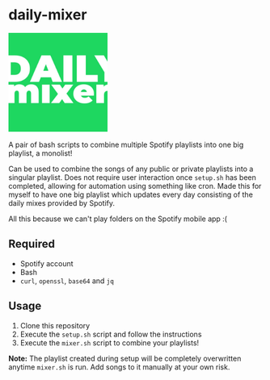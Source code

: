 # daily-mixer

<img src="./cover.jpg" alt="daily mixer" width="196" height="196" style="text-align: center;">

A pair of bash scripts to combine multiple Spotify playlists into one big playlist, a monolist! 

Can be used to combine the songs of any public or private playlists into a singular playlist. Does not require user interaction once `setup.sh` has been completed, allowing for automation using something like cron. Made this for myself to have one big playlist which updates every day consisting of the daily mixes provided by Spotify. 

All this because we can't play folders on the Spotify mobile app :(

## Required

- Spotify account
- Bash
- `curl`, `openssl`, `base64` and `jq`

## Usage

1. Clone this repository
1. Execute the `setup.sh` script and follow the instructions
1. Execute the `mixer.sh` script to combine your playlists! 

**Note:** The playlist created during setup will be completely overwritten anytime `mixer.sh` is run. Add songs to it manually at your own risk.
